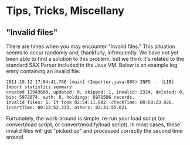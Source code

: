 # Tips, Tricks, Miscellany #

## "Invalid files" ##

There are times when you may encounter "Invalid files."  This situation seems to occur randomly and, thankfully, infrequently. We have not yet been able to find a solution to this problem, but we think it's related to the standard SAX Parser included in the Java VM.  Below is an example log entry containing an invalid file:

```
2011-10-12 17:04:41,766 [main] (Importer.java:808) INFO  - [LIB] Import statistics summary:  
created 12943660, updated: 0, skipped: 1, invalid: 2324, deleted: 0, bib: 5972074, auth: 0, holdings: 6971586 records. 
Invalid files: 1. It took 02:54:11.882. checkTime: 00:08:23.928. insertTime: 00:13:52.333. others: 02:31:55.621
```

Fortunately, the work-around is simple: re-run your load script (or convert/load script, or convert/modify/load script).  In most cases, these invalid files will get "picked up" and processed correctly the second time around.